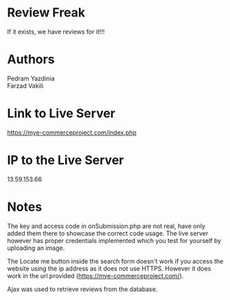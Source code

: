 # Review Freak
  If it exists, we have reviews for it!!!
# Authors 
  Pedram Yazdinia\
  Farzad Vakili
# Link to Live Server 
  https://mye-commerceproject.com/index.php
# IP to the Live Server 
  13.59.153.66

# Notes 
The key and access code in onSubmission.php are not real, have only added them there to showcase the correct code usage.
The live server however has proper credentials implemented which you test for yourself by uploading an image. 

The Locate me button inside the search form doesn't work if you access the website using the ip address as it does not use HTTPS.
However it does work in the url provided (https://mye-commerceproject.com/).

Ajax was used to retrieve reviews from the database. 

